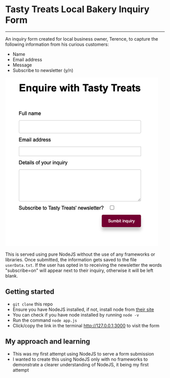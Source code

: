 # Tasty Treats Local Bakery Inquiry Form
_____
An inquiry form created for local business owner, Terence, to capture the following information from his curious customers:
- Name
- Email address
- Message 
- Subscribe to newsletter (y/n)

![preview](./form_screenshot.png)

This is served using pure NodeJS without the use of any frameworks or libraries. Once submitted, the information gets saved to the file `userData.txt`. If the user has opted in to receiving the newsletter the words "subscribe=on" will appear next to their inquiry, otherwise it will be left blank.

## Getting started
* `git clone` this repo
* Ensure you have NodeJS installed, if not, install node from [their site](https://nodejs.org/en/)
* You can check if you have node installed by running `node -v`
* Run the command `node app.js` 
* Click/copy the link in the terminal http://127.0.0.1:3000 to visit the form

## My approach and learning 
* This was my first attempt using NodeJS to serve a form submission
* I wanted to create this using NodeJS only with no frameworks to demonstrate a clearer understanding of NodeJS, it being my first attempt

